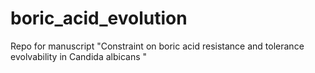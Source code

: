 # boric_acid_evolution
Repo for manuscript "Constraint on boric acid resistance and tolerance evolvability in Candida albicans "
